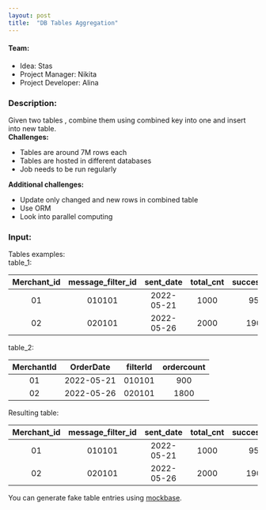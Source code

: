 ```yaml
---
layout: post
title:  "DB Tables Aggregation"
---
```

#### Team:  
* Idea: Stas
* Project Manager: Nikita
* Project Developer: Alina


### Description:  
Given two tables , combine them using combined key into one and insert into new table.  
**Challenges:**  
* Tables are around 7M rows each 
* Tables are hosted in different databases
* Job needs to be run regularly  

**Additional challenges:**  
* Update only changed and new rows in combined table
* Use ORM
* Look into parallel computing  

### Input:  
Tables examples:  
table_1:

| Merchant_id | message_filter_id | sent_date | total_cnt | success_cnt | problematic_cnt | mtm_problematic_cnt | nbo_cnt | non_usd_count |  
|:-----------:|:-----------------:|:---------:|:---------:|:-----------:|:---------------:|:-------------------:|:-------:|:-------------:|  
|01|010101|2022-05-21|1000|950|50|47|2|1|
|02|020101|2022-05-26|2000|1900|100|47|42|11|

table_2:

| MerchantId | OrderDate | filterId | ordercount |
|:----------:|:---------:|:--------:|:----------:|
|01|2022-05-21|010101|900|
|02|2022-05-26|020101|1800|

Resulting table:

| Merchant_id | message_filter_id | sent_date | total_cnt | success_cnt | problematic_cnt | mtm_problematic_cnt | nbo_cnt | non_usd_count | ordercount |
|:-----------:|:-----------------:|:---------:|:---------:|:-----------:|:---------------:|:-------------------:|:-------:|:-------------:|:----------:|
|01|010101|2022-05-21|1000|950|50|47|2|1|900|
|02|020101|2022-05-26|2000|1900|100|47|42|11|1800|


You can generate fake table entries using [mockbase](https://github.com/PythonLearningClub/mockbase).